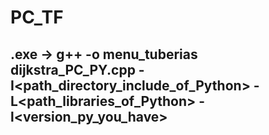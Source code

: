 # PC_TF
## .exe -> g++ -o menu_tuberias dijkstra_PC_PY.cpp -I<path_directory_include_of_Python> -L<path_libraries_of_Python> -l<version_py_you_have>
